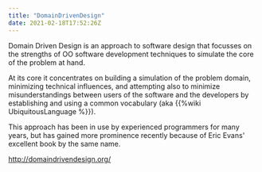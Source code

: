 ```yaml
---
title: "DomainDrivenDesign"
date: 2021-02-18T17:52:26Z
---
```

Domain Driven Design is an approach to software design that focusses on the strengths of OO software development techniques to simulate the core of the problem at hand.

At its core it concentrates on building a simulation of the problem domain, minimizing technical influences, and attempting also to minimize misunderstandings between users of the software and the developers by establishing and using a common vocabulary (aka {{%wiki UbiquitousLanguage %}}).

This approach has been in use by experienced programmers for many years, but has gained more prominence recently because of Eric Evans' excellent book by the same name.

http://domaindrivendesign.org/